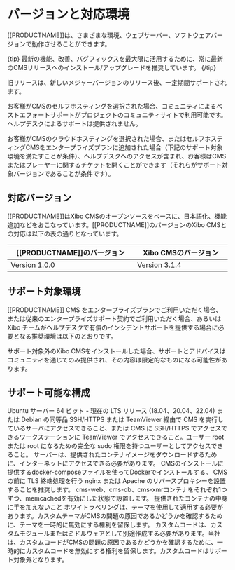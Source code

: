 <!--toc=intro-->

# バージョンと対応環境

[[PRODUCTNAME]]は、さまざまな環境、ウェブサーバー、ソフトウェアバージョンで動作させることができます。

{tip}
最新の機能、改善、バグフィックスを最大限に活用するために、常に最新のCMSリリースへのインストール/アップグレードを推奨しています。
{/tip}

旧リリースは、新しいメジャーバージョンのリリース後、一定期間サポートされます。

お客様がCMSのセルフホスティングを選択された場合、コミュニティによるベストエフォートサポートがプロジェクトのコミュニティサイトで利用可能です。ヘルプデスクによるサポートは提供されません。

お客様がCMSのクラウドホスティングを選択された場合、またはセルフホスティングCMSをエンタープライズプランに追加された場合（下記のサポート対象環境を満たすことが条件）、ヘルプデスクへのアクセスが含まれ、お客様はCMSまたはプレーヤーに関するチケットを開くことができます（それらがサポート対象バージョンであることが条件です）。

## 対応バージョン

[[PRODUCTNAME]]はXibo CMSのオープンソースをベースに、日本語化、機能追加などをおこなっています。[[PRODUCTNAME]]のバージョンのXibo CMSとの対応は以下の表の通りとなっています。

| [[PRODUCTNAME]]のバージョン　　　　| Xibo CMSのバージョン　　　　|
| ---- | ---- |
| Version 1.0.0                      | Version 3.1.4               |

## サポート対象環境
[[PRODUCTNAME]] CMS をエンタープライズプランでご利用いただく場合、または従来のエンタープライズサポート契約でご利用いただく場合、あるいは Xibo チームがヘルプデスクで有償のインシデントサポートを提供する場合に必要となる推奨環境は以下のとおりです。

サポート対象外のXibo CMSをインストールした場合、サポートとアドバイスはコミュニティを通じてのみ提供され、その内容は限定的なものになる可能性があります。

## サポート可能な構成
Ubuntu サーバー 64 ビット - 現在の LTS リリース (18.04、20.04、22.04) または Debian の同等品
SSH/HTTPS または TeamViewer 経由で CMS を実行しているサーバにアクセスできること、または CMS に SSH/HTTPS でアクセスできるワークステーションに TeamViewer でアクセスできること。ユーザー root または root になるための完全な sudo 権限を持つユーザーとしてアクセスできること。
サーバーは、提供されたコンテナイメージをダウンロードするために、インターネットにアクセスできる必要があります。
CMSのインストールに提供するdocker-composeファイルを使ってDockerでインストールする。
CMS の前に TLS 終端処理を行う nginx または Apache のリバースプロキシーを設置することを推奨します。
cms-web、cms-db、cms-xmrコンテナをそれぞれ1つずつ、memcachedを有効にした状態で設置します。
提供されたコンテナの中身に手を加えないこと
ホワイトラベリングは、テーマを使用して適用する必要があります。カスタムテーマがCMSの問題の原因であるかどうかを確認するために、テーマを一時的に無効にする権利を留保します。
カスタムコードは、カスタムモジュールまたはミドルウェアとして別途作成する必要があります。当社は、カスタムコードがCMSの問題の原因であるかどうかを確認するために、一時的にカスタムコードを無効にする権利を留保します。カスタムコードはサポート対象外となります。
